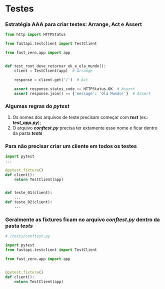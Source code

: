 # Testes

### Estratégia AAA para criar testes: **Arrange**, **Act** e **Assert**

```python
from http import HTTPStatus

from fastapi.testclient import TestClient

from fast_zero.app import app


def test_root_deve_retornar_ok_e_ola_mundo():
    client = TestClient(app)  # Arrange

    response = client.get('/')  # Act

    assert response.status_code == HTTPStatus.OK  # Assert
    assert response.json() == {'message': 'Olá Mundo!'}  # Assert
```

### Algumas regras do _pytest_

1. Os nomes dos arquivos de teste precisam começar com **_test_** (ex.: **_test_app.py_**);
2. O arquivo **_conftest.py_** precisa ter extamente esse nome e ficar dentro da pasta **_tests_**

### Para não precisar criar um cliente em todos os testes

```python
import pytest
...

@pytest.fixture()
def client():
    return TestClient(app)


def teste_01(client):
    ...
def teste_02(client):
    ...
```

### Geralmente as fixtures ficam no arquivo _conftest.py_ dentro da pasta _tests_

```python
# /tests/conftest.py

import pytest
from fastapi.testclient import TestClient

from fast_zero.app import app


@pytest.fixture()
def client():
    return TestClient(app)
```

